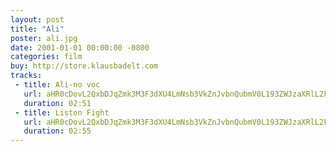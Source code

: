```yaml
---
layout: post
title: "Ali"
poster: ali.jpg
date: 2001-01-01 00:00:00 -0800
categories: film
buy: http://store.klausbadelt.com
tracks:
 - title: Ali-no voc 
   url: aHR0cDovL2QxbDJqZmk3M3F3dXU4LmNsb3VkZnJvbnQubmV0L193ZWJzaXRlL2FsaS9BbGktbm8gdm9jLm1wMw==
   duration: 02:51
 - title: Liston Fight
   url: aHR0cDovL2QxbDJqZmk3M3F3dXU4LmNsb3VkZnJvbnQubmV0L193ZWJzaXRlL2FsaS9MaXN0b24gRmlnaHQubXAz
   duration: 02:55
---
```


